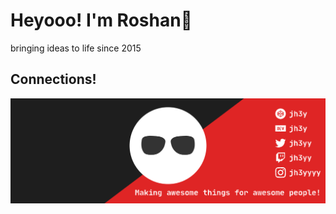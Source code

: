 # Heyooo! I'm Roshan👋
bringing ideas to life since 2015

## Connections!


![](https://github.com/theUnrealSamurai/theUnrealSamurai/blob/main/assets/git_banner.svg)
<!--
**theUnrealSamurai/theUnrealSamurai** is a ✨ _special_ ✨ repository because its `README.md` (this file) appears on your GitHub profile.
-->
